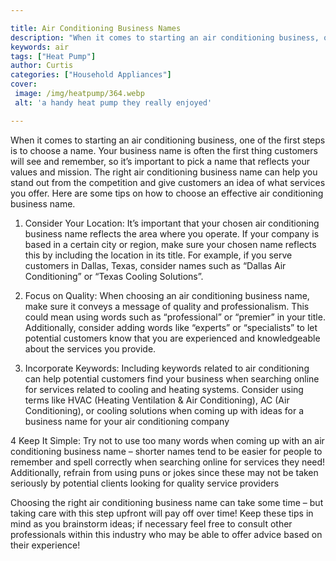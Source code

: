 ```yaml
---

title: Air Conditioning Business Names
description: "When it comes to starting an air conditioning business, one of the first steps is to choose a name. Your business name is often th...read now to learn more"
keywords: air
tags: ["Heat Pump"]
author: Curtis
categories: ["Household Appliances"]
cover: 
 image: /img/heatpump/364.webp
 alt: 'a handy heat pump they really enjoyed'

---
```


When it comes to starting an air conditioning business, one of the first steps is to choose a name. Your business name is often the first thing customers will see and remember, so it’s important to pick a name that reflects your values and mission. The right air conditioning business name can help you stand out from the competition and give customers an idea of what services you offer. Here are some tips on how to choose an effective air conditioning business name.

1. Consider Your Location: It’s important that your chosen air conditioning business name reflects the area where you operate. If your company is based in a certain city or region, make sure your chosen name reflects this by including the location in its title. For example, if you serve customers in Dallas, Texas, consider names such as “Dallas Air Conditioning” or “Texas Cooling Solutions”. 

2. Focus on Quality: When choosing an air conditioning business name, make sure it conveys a message of quality and professionalism. This could mean using words such as “professional” or “premier” in your title. Additionally, consider adding words like “experts” or “specialists” to let potential customers know that you are experienced and knowledgeable about the services you provide. 

3. Incorporate Keywords: Including keywords related to air conditioning can help potential customers find your business when searching online for services related to cooling and heating systems. Consider using terms like HVAC (Heating Ventilation & Air Conditioning), AC (Air Conditioning), or cooling solutions when coming up with ideas for a business name for your air conditioning company 

4 Keep It Simple: Try not to use too many words when coming up with an air conditioning business name – shorter names tend to be easier for people to remember and spell correctly when searching online for services they need! Additionally, refrain from using puns or jokes since these may not be taken seriously by potential clients looking for quality service providers 

Choosing the right air conditioning business name can take some time – but taking care with this step upfront will pay off over time! Keep these tips in mind as you brainstorm ideas; if necessary feel free to consult other professionals within this industry who may be able to offer advice based on their experience!

